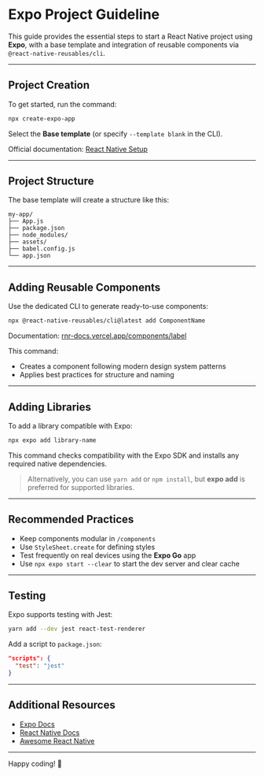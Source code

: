 # Expo Project Guideline

This guide provides the essential steps to start a React Native project using **Expo**, with a base template and integration of reusable components via `@react-native-reusables/cli`.

---

## Project Creation

To get started, run the command:

```bash
npx create-expo-app
```

Select the **Base template** (or specify `--template blank` in the CLI).

Official documentation: [React Native Setup](https://reactnative.dev/docs/set-up-your-environment)

---

## Project Structure

The base template will create a structure like this:

```
my-app/
├── App.js
├── package.json
├── node_modules/
├── assets/
├── babel.config.js
└── app.json
```

---

## Adding Reusable Components

Use the dedicated CLI to generate ready-to-use components:

```bash
npx @react-native-reusables/cli@latest add ComponentName
```

Documentation: [rnr-docs.vercel.app/components/label](http://rnr-docs.vercel.app/components/label/)

This command:

- Creates a component following modern design system patterns
- Applies best practices for structure and naming

---

## Adding Libraries

To add a library compatible with Expo:

```bash
npx expo add library-name
```

This command checks compatibility with the Expo SDK and installs any required native dependencies.

> Alternatively, you can use `yarn add` or `npm install`, but **expo add** is preferred for supported libraries.

---

## Recommended Practices

- Keep components modular in `/components`
- Use `StyleSheet.create` for defining styles
- Test frequently on real devices using the **Expo Go** app
- Use `npx expo start --clear` to start the dev server and clear cache

---

## Testing

Expo supports testing with Jest:

```bash
yarn add --dev jest react-test-renderer
```

Add a script to `package.json`:

```json
"scripts": {
  "test": "jest"
}
```

---

## Additional Resources

- [Expo Docs](https://docs.expo.dev/)
- [React Native Docs](https://reactnative.dev/)
- [Awesome React Native](https://github.com/jondot/awesome-react-native)

---

Happy coding! 🎉
